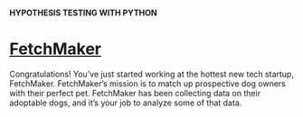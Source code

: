 #### HYPOTHESIS TESTING WITH PYTHON

# [FetchMaker](https://www.codecademy.com/courses/hypothesis-testing-python/projects/fetchmaker-stats)

Congratulations! 
You’ve just started working at the hottest new tech startup, FetchMaker. 
FetchMaker’s mission is to match up prospective dog owners with their perfect pet. 
FetchMaker has been collecting data on their adoptable dogs, and it’s your job to analyze some of that data.
